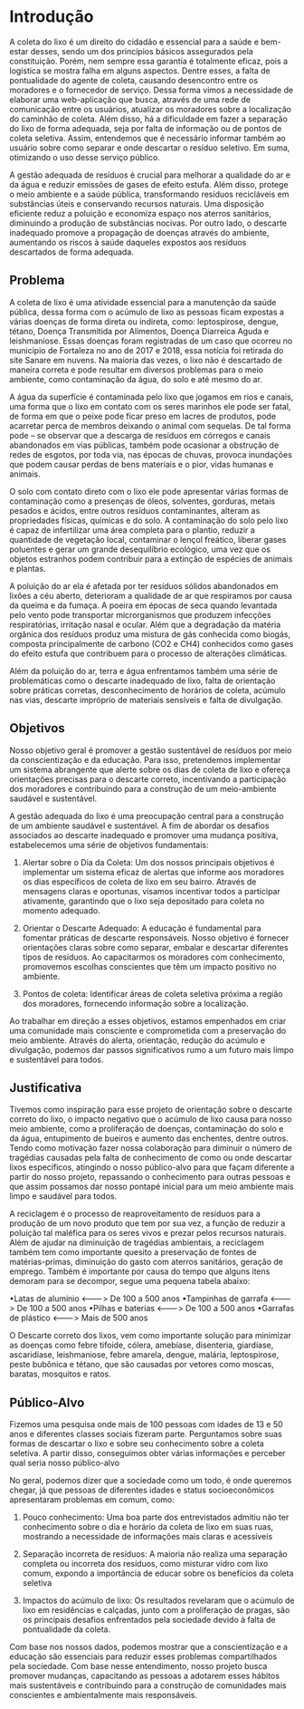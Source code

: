 # Introdução

A coleta do lixo é um direito do cidadão e essencial para a saúde e bem-estar desses, sendo um dos princípios básicos assegurados pela constituição. Porém, nem sempre essa garantia é totalmente eficaz, pois a logística se mostra falha em alguns aspectos. Dentre esses, a falta de pontualidade do agente de coleta, causando desencontro entre os moradores e o fornecedor de serviço.  Dessa forma vimos a necessidade de elaborar uma web-aplicação que busca, através de uma rede de comunicação entre os usuários, atualizar os moradores sobre a localização do caminhão de coleta. Além disso, há a dificuldade em fazer a separação do lixo de forma adequada, seja por falta de informação ou de pontos de coleta seletiva. Assim, entendemos que é necessário informar também ao usuário sobre como separar e onde descartar o resíduo seletivo. Em suma, otimizando o uso desse serviço público.  

A gestão adequada de resíduos é crucial para melhorar a qualidade do ar e da água e reduzir emissões de gases de efeito estufa. Além disso, protege o meio ambiente e a saúde pública, transformando resíduos recicláveis em substâncias úteis e conservando recursos naturais. Uma disposição eficiente reduz a poluição e economiza espaço nos aterros sanitários, diminuindo a produção de substâncias nocivas. Por outro lado, o descarte inadequado promove a propagação de doenças através do ambiente, aumentando os riscos à saúde daqueles expostos aos resíduos descartados de forma adequada. 

## Problema

A coleta de lixo é uma atividade essencial para a manutenção da saúde pública, dessa forma com o acúmulo de lixo as pessoas ficam expostas a várias doenças de forma direta ou indireta, como: leptospirose, dengue, tétano, Doença Transmitida por Alimentos, Doença Diarreica Aguda e leishmaniose. Essas doenças foram registradas de um caso que ocorreu no município de Fortaleza no ano de 2017 e 2018, essa notícia foi retirada do site Sanare em nuvens. Na maioria das vezes, o lixo não é descartado de maneira correta e pode resultar em diversos problemas para o meio ambiente, como contaminação da água, do solo e até mesmo do ar.  

A água da superfície é contaminada pelo lixo que jogamos em rios e canais, uma forma que o lixo em contato com os seres marinhos ele pode ser fatal, de forma em que o peixe pode ficar preso em lacres de produtos, pode acarretar perca de membros deixando o animal com sequelas. De tal forma pode – se observar que a descarga de resíduos em córregos e canais abandonados em vias públicas, também pode ocasionar a obstrução de redes de esgotos, por toda via, nas épocas de chuvas, provoca inundações que podem causar perdas de bens materiais e o pior, vidas humanas e animais.  

O solo com contato direto com o lixo ele pode apresentar várias formas de contaminação como a presenças de óleos, solventes, gorduras, metais pesados e ácidos, entre outros resíduos contaminantes, alteram as propriedades físicas, químicas e do solo. A contaminação do solo pelo lixo é capaz de infertilizar uma área completa para o plantio, reduzir a quantidade de vegetação local, contaminar o lençol freático, liberar gases poluentes e gerar um grande desequilíbrio ecológico, uma vez que os objetos estranhos podem contribuir para a extinção de espécies de animais e plantas. 

A poluição do ar ela é afetada por ter resíduos sólidos abandonados em lixões a céu aberto, deterioram a qualidade de ar que respiramos por causa da queima e da fumaça. A poeira em épocas de seca quando levantada pelo vento pode transportar microrganismos que produzem infecções respiratórias, irritação nasal e ocular. Além que a degradação da matéria orgânica dos resíduos produz uma mistura de gás conhecida como biogás, composta principalmente de carbono (CO2 e CH4) conhecidos como gases do efeito estufa que contribuem para o processo de alterações climáticas.  

Além da poluição do ar, terra e água enfrentamos também uma série de problemáticas como o descarte inadequado de lixo, falta de orientação sobre práticas corretas, desconhecimento de horários de coleta, acúmulo nas vias, descarte impróprio de materiais sensíveis e falta de divulgação. 

## Objetivos

Nosso objetivo geral é promover a gestão sustentável de resíduos por meio da conscientização e da educação. Para isso, pretendemos implementar um sistema 	abrangente que alerte sobre os dias de coleta de lixo e ofereça orientações precisas para o descarte correto, incentivando a participação dos moradores e contribuindo para a construção de um meio-ambiente saudável e sustentável. 

A gestão adequada do lixo é uma preocupação central para a construção de um ambiente saudável e sustentável. A fim de abordar os desafios associados ao descarte inadequado e promover uma mudança positiva, estabelecemos uma série de objetivos fundamentais: 

1. Alertar sobre o Dia da Coleta: Um dos nossos principais objetivos é implementar um sistema eficaz de alertas que informe aos moradores os dias específicos de coleta de lixo em seu bairro. Através de mensagens claras e oportunas, visamos incentivar todos a participar ativamente, garantindo que o lixo seja depositado para coleta no momento adequado.

2. Orientar o Descarte Adequado: A educação é fundamental para fomentar práticas de descarte responsáveis. Nosso objetivo é fornecer orientações claras sobre como separar, embalar e descartar diferentes tipos de resíduos. Ao capacitarmos os moradores com conhecimento, promovemos escolhas conscientes que têm um impacto positivo no ambiente. 

3. Pontos de coleta: Identificar áreas de coleta seletiva próxima a região dos moradores, fornecendo informação sobre a localização. 

Ao trabalhar em direção a esses objetivos, estamos empenhados em criar uma comunidade mais consciente e comprometida com a preservação do meio ambiente. Através do alerta, orientação, redução do acúmulo e divulgação, podemos dar passos significativos rumo a um futuro mais limpo e sustentável para todos.

## Justificativa

Tivemos como inspiração para esse projeto de orientação sobre o descarte correto do lixo, o impacto negativo que o acúmulo de lixo causa para nosso meio ambiente, como a proliferação de doenças, contaminação do solo e da água, entupimento de bueiros e aumento das enchentes, dentre outros. Tendo como motivação fazer nossa colaboração para diminuir o número de tragédias causadas pela falta de conhecimento de como ou onde descartar lixos específicos, atingindo o nosso público-alvo para que façam diferente a partir do nosso projeto, repassando o conhecimento para outras pessoas e que assim possamos dar nosso pontapé inicial para um meio ambiente mais limpo e saudável para todos. 

A reciclagem é o processo de reaproveitamento de resíduos para a produção de um novo produto que tem por sua vez, a função de reduzir a poluição tal maléfica para os seres vivos e prezar pelos recursos naturais. Além de ajudar na diminuição de tragédias ambientais, a reciclagem também tem como importante quesito a preservação de fontes de matérias-primas, diminuição do gasto com aterros sanitários, geração de emprego. Também é importante por causa do tempo que alguns itens demoram para se decompor, segue uma pequena tabela abaixo: 

•Latas de alumínio <———> De 100 a 500 anos 
•Tampinhas de garrafa <———> De 100 a 500 anos 
•Pilhas e baterias <———> De 100 a 500 anos 
•Garrafas de plástico <———> Mais de 500 anos  

O Descarte correto dos lixos, vem como importante solução para minimizar as doenças como febre tifoide, cólera, amebíase, disenteria, giardíase, ascaridíase, leishmaniose, febre amarela, dengue, malária, leptospirose, peste bubônica e tétano, que são causadas por vetores como moscas, baratas, mosquitos e ratos. 

## Público-Alvo

Fizemos uma pesquisa onde mais de 100 pessoas com idades de 13 e 50 anos e diferentes classes sociais fizeram parte. Perguntamos sobre suas formas de descartar o lixo e sobre seu conhecimento sobre a coleta seletiva. A partir disso, conseguimos obter várias informações e perceber qual seria nosso público-alvo 

No geral, podemos dizer que a sociedade como um todo, é onde queremos chegar, já que pessoas de diferentes idades e status socioeconômicos apresentaram problemas em comum, como: 

1. Pouco conhecimento: Uma boa parte dos entrevistados admitiu não ter conhecimento sobre o dia e horário da coleta de lixo em suas ruas, mostrando a necessidade de informações mais claras e acessíveis  

2. Separação incorreta de resíduos:  A maioria não realiza uma separação completa ou incorreta dos resíduos, como misturar vidro com lixo comum, expondo a importância de educar sobre os benefícios da coleta seletiva 

3. Impactos do acúmulo de lixo: Os resultados revelaram que o acúmulo de lixo em residências e calçadas, junto com a proliferação de pragas, são os principais desafios enfrentados pela sociedade devido à falta de pontualidade da coleta. 

Com base nos nossos dados, podemos mostrar que a conscientização e a educação são essenciais para reduzir esses problemas compartilhados pela sociedade. Com base nesse entendimento, nosso projeto busca promover mudanças, capacitando as pessoas a adotarem esses hábitos mais sustentáveis e contribuindo para a construção de comunidades mais conscientes e ambientalmente mais responsáveis. 
